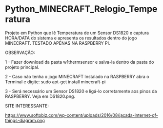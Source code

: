 # Python_MINECRAFT_Relogio_Temperatura
Projeto em Python que lê Temperatura de um Sensor DS1820 e captura HORA/DATA do sistema e apresenta os resultados dentro do jogo MINECRAFT. TESTADO APENAS NA RASPBERRY PI.

OBSERVAÇÃO: 

1 - Fazer download da pasta w1thermsensor e salva-la dentro da pasta do projeto principal.

2 - Caso não tenha o jogo MINECRAFT Instalado na RASPBERRY abra o Terminal e digite: sudo apt-get install minecraft-pi

3 - Será necessário um Sensor DS1820 e ligá-lo corretamente aos pinos da RASPBERRY. Veja em DS1820.png.


SITE INTERESSANTE:

https://www.softobiz.com/wp-content/uploads/2016/08/jacada-internet-of-things-diagram.png


